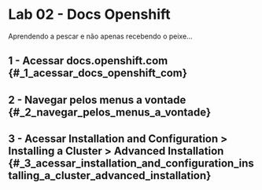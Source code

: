 # Lab 02 - Docs Openshift

Aprendendo a pescar e não apenas recebendo o peixe…​

## 1 - Acessar docs.openshift.com {#_1_acessar_docs_openshift_com}

## 2 - Navegar pelos menus a vontade {#_2_navegar_pelos_menus_a_vontade}

## 3 - Acessar Installation and Configuration &gt; Installing a Cluster &gt; Advanced Installation {#_3_acessar_installation_and_configuration_installing_a_cluster_advanced_installation}

 


